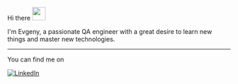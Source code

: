 [1]: https://img.icons8.com/color/48/000000/linkedin.png
[2]: https://www.linkedin.com/in/evgeny-gurzhy-842223140/

Hi there <img src="https://raw.githubusercontent.com/MartinHeinz/MartinHeinz/master/wave.gif" width="30px">

I'm Evgeny, a passionate QA engineer with a great desire to learn new things and master new technologies.

---

You can find me on

[![LinkedIn][1]][2]
